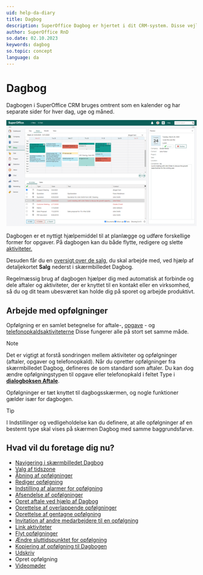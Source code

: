 ```yaml
---
uid: help-da-diary
title: Dagbog
description: SuperOffice Dagbog er hjertet i dit CRM-system. Disse vejledninger hjælper dig med at lære at arbejde med dagbogen.
author: SuperOffice RnD
so.date: 02.10.2023
keywords: dagbog
so.topic: concept
language: da
---
```


# Dagbog

Dagbogen i SuperOffice CRM bruges omtrent som en kalender og har separate sider for hver dag, uge og måned.

![Hold styr på alle dine aftaler og opgaver ved at registrere dem i din dagbog -screenshot][img1]

Dagbogen er et nyttigt hjælpemiddel til at planlægge og udføre forskellige former for opgaver. På dagbogen kan du både flytte, redigere og slette [aktiviteter.][16]

Desuden får du en [oversigt over de salg][13], du skal arbejde med, ved hjælp af detaljekortet **Salg** nederst i skærmbilledet Dagbog.

Regelmæssig brug af dagbogen hjælper dig med automatisk at forbinde og dele aftaler og aktiviteter, der er knyttet til en kontakt eller en virksomhed, så du og dit team ubesværet kan holde dig på sporet og arbejde produktivt.

## Arbejde med opfølgninger

Opfølgning er en samlet betegnelse for aftale-[,][1] [opgave][2] - og [telefonopkaldsaktiviteterne][3] Disse fungerer alle på stort set samme måde.

> [!NOTE]
> Det er vigtigt at forstå sondringen mellem aktiviteter og opfølgninger (aftaler, opgaver og telefonopkald).
Når du opretter opfølgninger fra skærmbilledet Dagbog, defineres de som standard som aftaler. Du kan dog ændre opfølgningstypen til opgave eller telefonopkald i feltet Type i [**dialogboksen Aftale**][22].

Opfølgninger er tæt knyttet til dagbogsskærmen, og nogle funktioner gælder især for dagbogen.

> [!TIP]
> I Indstillinger og vedligeholdelse kan du definere, at alle opfølgninger af en bestemt type skal vises på skærmen Dagbog med samme baggrundsfarve.

## Hvad vil du foretage dig nu?

* [Navigering i skærmbilledet Dagbog][14]
* [Valg af tidszone][15]
* [Åbning af opfølgninger][4]
* [Rediger opfølgning][6]
* [Indstilling af alarmer for opfølgning][7]
* [Afsendelse af opfølgninger][8]
* [Opret aftale ved hjælp af Dagbog][18]
* [Oprettelse af overlappende opfølgninger][9]
* [Oprettelse af gentagne opfølgning][10]
* [Invitation af andre medarbejdere til en opfølgning][11]
* [Link aktiviteter][12]
* [Flyt opfølgninger][19]
* [Ændre sluttidspunktet for opfølgning][20]
* [Kopiering af opfølgning til Dagbogen][21]
* [Udskriv][5]
* Opret opfølgning
* [Videomøder][23]

<!-- Referenced links -->
[1]: appointment.md
[2]: task.md
[3]: phone-call/index.md
[4]: open-follow-up.md
[5]: print.md
[6]: edit-follow-up.md
[7]: set-alarm.md
[8]: send-as-email.md
[9]: create-follow-up.md#overlap
[10]: recurrence/create.md
[11]: invitation/index.md
[12]: linking-documents-to-follow-ups.md
[13]: screen/sales-tab.md
[14]: screen/navigate-in-diary.md
[15]: ../../globalization-and-localization/learn/time-zones.md
[16]: ../../learn/activity/index.md
[18]: create-appointment.md
[19]: move-follow-up.md
[20]: change-end-time.md
[21]: copy-follow-up.md
[22]: screen/dialog-for-followups.md
[23]: video-meetings.md

<!-- Referenced images -->
[img1]: ../../../media/loc/en/diary/diary.png

